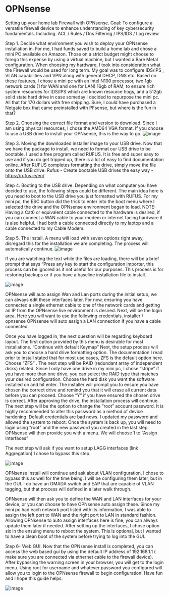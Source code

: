 # OPNsense
Setting up your home lab Firewall with OPNsense. 
Goal: To configure a versatile firewall device to enhance understanding of key cybersecurity fundamentals. Including. ACL / Rules / Dns Filtering / IPS/IDS / Log review

Step 1.  Decide what environment you wish to deploy your OPNsense installation in. For me, I had funds saved to build a home lab and chose a mini PC available on Amazon. Those on a strict budget might choose to forego this expense by using a virtual machine, but I wanted a Bare Metal configuration.
When choosing my hardware, I took into consideration what the Firewall would be used for long term. My goal was to configure IDS/IPS , VLAN capabilities and VPN along with general DHCP, DNS etc.
Based on these features, I chose a mini pc with an Intel N100 processor, two 1gb network cards (1 for WAN and one for LAN) 16gb of RAM, to ensure rich system resources for IDS/IPS which are known resource hogs, and a 512gb solid state hard drive in case someday I decided to repurpose the mini pc.
All that for 170 dollars with free shipping.  Sure, I could have purchased a Netgate box that came preinstalled with PFsense, but where is the fun in that?


Step 2. Choosing the correct file format and version to download.  Since I am using physical resources, I chose the AMD64 VGA format. If you choose to use a USB drive to install your OPNsense, this is the way to go. 
![image](https://github.com/CyberDanMan/OPNsense/assets/164780036/8b2ee239-81bb-48ff-9b12-d9603896ea12)

Step 3. Moving the downloaded installer image to your USB drive. Now that we have the package to install, we need to format our USB drive to be bootable. I used a free program called RUFUS. It is free and super easy to use and if you do get tripped up, there is a lot of easy to find documentation online. After RUFUS completes formatting the drive, simply move the file onto the USB drive.
Rufus - Create bootable USB drives the easy way - https://rufus.ie/en/


Step 4. Booting to the USB drive. Depending on what computer you have decided to use, the following steps could be different.  The main idea here is you need to boot to the USB drive you just formatted with RUFUS.  For my mini pc, the ESC button did the trick to enter into the boot menu where  I selected the drive and the OPNsense environment began to load.
NOTE:  Having a Cat6 or equivalent cable connected to the hardware is desired, if you can connect a WAN cable to your modem or internet facing hardware it is also helpful. I had both a cable connected directly to my laptop and a cable connected to my Cable Modem.

Step 5.  The Install.  A menu will load with seven options right away, disregard this for the installation we are completing. The process will automatically continue.
![image](https://github.com/CyberDanMan/OPNsense/assets/164780036/655946bf-b276-43a2-8880-c639d1abb878)

 
If you are watching the text while the files are loading, there will be a brief prompt that says “Press any key to start the configuration importer, this process can be ignored  as it not useful for our purposes. This process is for restoring backups or if you have a baseline installation file to install.

 ![image](https://github.com/CyberDanMan/OPNsense/assets/164780036/1b2dcd4c-0afb-45f4-bd76-da24708637dc)

OPNsense will auto assign Wan and Lan ports during the initial setup, we can always edit these interfaces later. For now, ensuring you have connected a single ethernet cable  to one of the network cards and getting an IP from the OPNsense live environment is desired.
Next, will be the login area.  Here you will want to use the following credentials.
installer / opnsense
OPNsense will auto assign a LAN connection if you have a cable connected.

Once you have logged in, the next question will be regarding keyboard layout. The first option provided by this menu is desirable for most installations. “Continue with default Keymap”
Next, the setup process will ask you to choose a hard drive formatting option. The documentation I read prior to install stated that for most use cases, ZFS is the default option here. Choose “ZFS”  .
The next step will be RAID (redundant array of independent disks) related. Since I only have one drive in my mini pc, I chose “stripe” if you have more than one drive, you can select the RAID type that matches your desired configuration. Choose the hard disk you want the software installed on and hit enter.
The installer will prompt you to ensure you have chosen the correct drive and remind you that it will erase all current data before you can proceed. Choose “Y” if you have ensured the chosen drive is correct.
After approving the drive, the installation process will continue.
The next step will be the option to change the “root” account password. It is highly recommended to alter this password as a method of device hardening. Default credentials are bad news.  I updated my password and allowed the system to reboot.
Once the system is back up, you will need to login using “root” and the new password you created in the last step. 
OPNsense will then provide you with a menu. We will choose 1 to “Assign Interfaces”

The next step will ask if you want to setup LAGG interfaces (link Aggregation) I chose to bypass this step.

![image](https://github.com/CyberDanMan/OPNsense/assets/164780036/3b3fe9ac-4a0d-46d0-9cc2-a4349fadbd64)

 
OPNsense install will continue and ask about  VLAN configuration, I chose to bypass this as well for the time being. I will be configuring them later, but in the GUI. I do have an OMADA switch and EAP that are capable of VLAN tagging, but that process will defined in a later walk through.
 
OPNsense will then ask you to  define the WAN and LAN interfaces for your device, or you can choose to have OPNsense auto assign these. Since my mini pc had each network port listed with its information, I was able to assign the left port to WAN and the right port to LAN in standard fashion. Allowing OPNsense to auto assign interfaces here is fine, you can always update them later if needed.
After setting up the interfaces, I chose option six in the ensuing menu to reboot the system. This is optional, but I wanted to have a clean boot of the system before trying to log into the GUI.

Step 6- Web GUI. Now that the OPNsense install is completed, you can access the web based gui by using the default IP address of 192.168.1.1 ( make sure you are connected via ethernet cable to the firewall device).  After bypassing the warning screen in your browser, you will get to the login menu. Using root for username and whatever password you configured will allow you to login to the OPNsense firewall to begin configuration!  Have fun and I hope this guide helps.
 

![image](https://github.com/CyberDanMan/OPNsense/assets/164780036/c493d61a-e4f0-465c-b4c0-6fa5522404dd)









 

